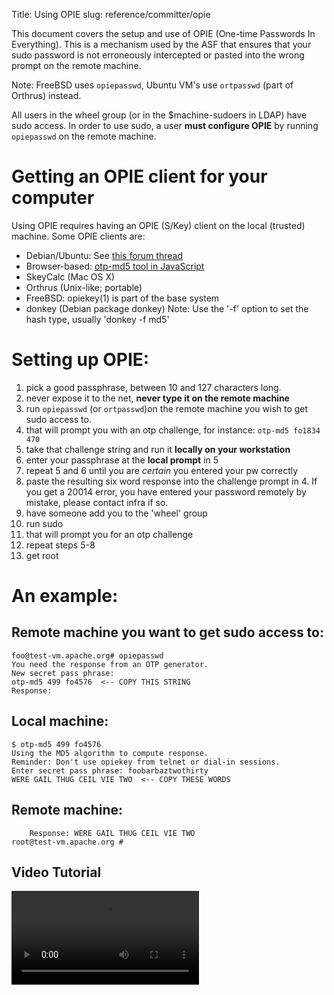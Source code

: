 Title: Using OPIE
slug: reference/committer/opie

This document covers the setup and use of OPIE (One-time Passwords In Everything). This is 
a mechanism used by the ASF that ensures that your sudo password is not erroneously intercepted
or pasted into the wrong prompt on the remote machine.

Note: FreeBSD uses `opiepasswd`, Ubuntu VM's use `ortpasswd` (part of Orthrus) instead.

All users in the wheel group (or in the $machine-sudoers in LDAP) have sudo access.
In order to use sudo, a user __must
configure OPIE__ by running `opiepasswd` on the remote machine.

# Getting an OPIE client for your computer
Using OPIE requires having an OPIE (S/Key) client on the local (trusted) machine. Some OPIE clients are:

- Debian/Ubuntu: See [this forum thread](http://ubuntuforums.org/showthread.php?t=1891356)
- Browser-based: [otp-md5 tool in JavaScript](/committer/otp-md5)
- SkeyCalc (Mac OS X)
- Orthrus (Unix-like; portable)
- FreeBSD: opiekey(1) is part of the base system
- donkey (Debian package donkey) Note: Use the '-f' option to set the hash type, usually 'donkey -f md5'

# Setting up OPIE:

1. pick a good passphrase, between 10 and 127 characters long.
2. never expose it to the net, __never type it on the remote machine__
3. run `opiepasswd` (or `ortpasswd`)on the remote machine you wish to get sudo access to.
4. that will prompt you with an otp challenge, for instance: `otp-md5 fo1834 470`
5. take that challenge string and run it __locally on your workstation__
6. enter your passphrase at the __local prompt__ in 5
7. repeat 5 and 6 until you are _certain_ you entered your pw correctly
8. paste the resulting six word response into the challenge prompt in 4. If you get a 20014 error,
    you have entered your password remotely by mistake, please contact infra if so.
9. have someone add you to the 'wheel' group
10. run sudo
11. that will prompt you for an otp challenge
12. repeat steps 5-8
13. get root


# An example:

## Remote machine you want to get sudo access to:

    foo@test-vm.apache.org# opiepasswd
    You need the response from an OTP generator.
    New secret pass phrase:
	otp-md5 499 fo4576  <-- COPY THIS STRING
	Response:
        
## Local machine:

    $ otp-md5 499 fo4576
    Using the MD5 algorithm to compute response.
    Reminder: Don't use opiekey from telnet or dial-in sessions.
    Enter secret pass phrase: foobarbaztwothirty
    WERE GAIL THUG CEIL VIE TWO  <-- COPY THESE WORDS
    
## Remote machine:
    
        Response: WERE GAIL THUG CEIL VIE TWO
    root@test-vm.apache.org #

## Video Tutorial

  <video controls src="https://home.apache.org/~gmcdonald/using_opie_orthrus.mov"><a href="https://home.apache.org/~gmcdonald/using_opie_orthrus.mov">Setting up Orthrus using SKeyCalc on Mac</a>
</video>
